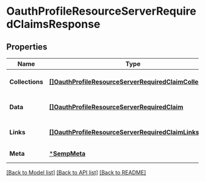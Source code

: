 # OauthProfileResourceServerRequiredClaimsResponse

## Properties
Name | Type | Description | Notes
------------ | ------------- | ------------- | -------------
**Collections** | [**[]OauthProfileResourceServerRequiredClaimCollections**](OauthProfileResourceServerRequiredClaimCollections.md) |  | [optional] [default to null]
**Data** | [**[]OauthProfileResourceServerRequiredClaim**](OauthProfileResourceServerRequiredClaim.md) |  | [optional] [default to null]
**Links** | [**[]OauthProfileResourceServerRequiredClaimLinks**](OauthProfileResourceServerRequiredClaimLinks.md) |  | [optional] [default to null]
**Meta** | [***SempMeta**](SempMeta.md) |  | [default to null]

[[Back to Model list]](../README.md#documentation-for-models) [[Back to API list]](../README.md#documentation-for-api-endpoints) [[Back to README]](../README.md)

